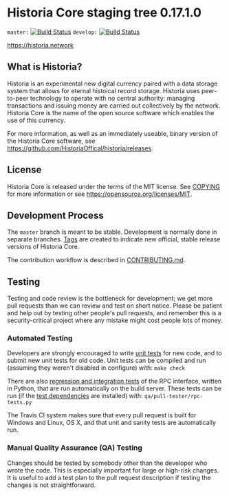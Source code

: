 Historia Core staging tree 0.17.1.0
===============================

`master:` [![Build Status](https://travis-ci.org/HistoriaOffical/historia.svg?branch=master)](https://travis-ci.org/historia/historia) `develop:` [![Build Status](https://travis-ci.org/HistoriaOffical/historia.svg?branch=develop)](https://travis-ci.org/historia/historia/branches)

https://historia.network


What is Historia?
----------------

Historia is an experimental new digital currency paired with a data storage system 
that allows for eternal histoical record storage. Historia uses peer-to-peer technology
to operate with no central authority: managing transactions and issuing money
are carried out collectively by the network. Historia Core is the name of the open
source software which enables the use of this currency.

For more information, as well as an immediately useable, binary version of
the Historia Core software, see https://github.com/HistoriaOffical/historia/releases.


License
-------

Historia Core is released under the terms of the MIT license. See [COPYING](COPYING) for more
information or see https://opensource.org/licenses/MIT.

Development Process
-------------------

The `master` branch is meant to be stable. Development is normally done in separate branches.
[Tags](https://github.com/HistoriaOffical/historia/tags) are created to indicate new official,
stable release versions of Historia Core.

The contribution workflow is described in [CONTRIBUTING.md](CONTRIBUTING.md).

Testing
-------

Testing and code review is the bottleneck for development; we get more pull
requests than we can review and test on short notice. Please be patient and help out by testing
other people's pull requests, and remember this is a security-critical project where any mistake might cost people
lots of money.

### Automated Testing

Developers are strongly encouraged to write [unit tests](/doc/unit-tests.md) for new code, and to
submit new unit tests for old code. Unit tests can be compiled and run
(assuming they weren't disabled in configure) with: `make check`

There are also [regression and integration tests](/qa) of the RPC interface, written
in Python, that are run automatically on the build server.
These tests can be run (if the [test dependencies](/qa) are installed) with: `qa/pull-tester/rpc-tests.py`

The Travis CI system makes sure that every pull request is built for Windows
and Linux, OS X, and that unit and sanity tests are automatically run.

### Manual Quality Assurance (QA) Testing

Changes should be tested by somebody other than the developer who wrote the
code. This is especially important for large or high-risk changes. It is useful
to add a test plan to the pull request description if testing the changes is
not straightforward.

